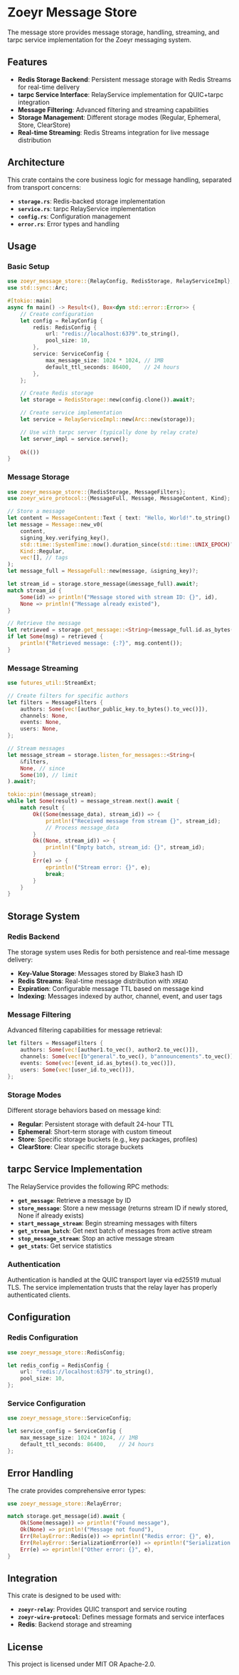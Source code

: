 # Zoeyr Message Store

The message store provides message storage, handling, streaming, and tarpc service implementation for the Zoeyr messaging system.

## Features

- **Redis Storage Backend**: Persistent message storage with Redis Streams for real-time delivery
- **tarpc Service Interface**: RelayService implementation for QUIC+tarpc integration
- **Message Filtering**: Advanced filtering and streaming capabilities
- **Storage Management**: Different storage modes (Regular, Ephemeral, Store, ClearStore)
- **Real-time Streaming**: Redis Streams integration for live message distribution

## Architecture

This crate contains the core business logic for message handling, separated from transport concerns:

- **`storage.rs`**: Redis-backed storage implementation
- **`service.rs`**: tarpc RelayService implementation
- **`config.rs`**: Configuration management
- **`error.rs`**: Error types and handling

## Usage

### Basic Setup

```rust
use zoeyr_message_store::{RelayConfig, RedisStorage, RelayServiceImpl};
use std::sync::Arc;

#[tokio::main]
async fn main() -> Result<(), Box<dyn std::error::Error>> {
    // Create configuration
    let config = RelayConfig {
        redis: RedisConfig {
            url: "redis://localhost:6379".to_string(),
            pool_size: 10,
        },
        service: ServiceConfig {
            max_message_size: 1024 * 1024, // 1MB
            default_ttl_seconds: 86400,    // 24 hours
        },
    };

    // Create Redis storage
    let storage = RedisStorage::new(config.clone()).await?;

    // Create service implementation
    let service = RelayServiceImpl::new(Arc::new(storage));

    // Use with tarpc server (typically done by relay crate)
    let server_impl = service.serve();
    
    Ok(())
}
```

### Message Storage

```rust
use zoeyr_message_store::{RedisStorage, MessageFilters};
use zoeyr_wire_protocol::{MessageFull, Message, MessageContent, Kind};

// Store a message
let content = MessageContent::Text { text: "Hello, World!".to_string() };
let message = Message::new_v0(
    content,
    signing_key.verifying_key(),
    std::time::SystemTime::now().duration_since(std::time::UNIX_EPOCH)?.as_secs(),
    Kind::Regular,
    vec![], // tags
);
let message_full = MessageFull::new(message, &signing_key)?;

let stream_id = storage.store_message(&message_full).await?;
match stream_id {
    Some(id) => println!("Message stored with stream ID: {}", id),
    None => println!("Message already existed"),
}

// Retrieve the message
let retrieved = storage.get_message::<String>(message_full.id.as_bytes()).await?;
if let Some(msg) = retrieved {
    println!("Retrieved message: {:?}", msg.content());
}
```

### Message Streaming

```rust
use futures_util::StreamExt;

// Create filters for specific authors
let filters = MessageFilters {
    authors: Some(vec![author_public_key.to_bytes().to_vec()]),
    channels: None,
    events: None,
    users: None,
};

// Stream messages
let message_stream = storage.listen_for_messages::<String>(
    &filters,
    None, // since
    Some(10), // limit
).await?;

tokio::pin!(message_stream);
while let Some(result) = message_stream.next().await {
    match result {
        Ok((Some(message_data), stream_id)) => {
            println!("Received message from stream {}", stream_id);
            // Process message_data
        }
        Ok((None, stream_id)) => {
            println!("Empty batch, stream_id: {}", stream_id);
        }
        Err(e) => {
            eprintln!("Stream error: {}", e);
            break;
        }
    }
}
```

## Storage System

### Redis Backend

The storage system uses Redis for both persistence and real-time message delivery:

- **Key-Value Storage**: Messages stored by Blake3 hash ID
- **Redis Streams**: Real-time message distribution with `XREAD`
- **Expiration**: Configurable message TTL based on message kind
- **Indexing**: Messages indexed by author, channel, event, and user tags

### Message Filtering

Advanced filtering capabilities for message retrieval:

```rust
let filters = MessageFilters {
    authors: Some(vec![author1.to_vec(), author2.to_vec()]),
    channels: Some(vec![b"general".to_vec(), b"announcements".to_vec()]),
    events: Some(vec![event_id.as_bytes().to_vec()]),
    users: Some(vec![user_id.to_vec()]),
};
```

### Storage Modes

Different storage behaviors based on message kind:

- **Regular**: Persistent storage with default 24-hour TTL
- **Ephemeral**: Short-term storage with custom timeout
- **Store**: Specific storage buckets (e.g., key packages, profiles)
- **ClearStore**: Clear specific storage buckets

## tarpc Service Implementation

The RelayService provides the following RPC methods:

- **`get_message`**: Retrieve a message by ID
- **`store_message`**: Store a new message (returns stream ID if newly stored, None if already exists)
- **`start_message_stream`**: Begin streaming messages with filters
- **`get_stream_batch`**: Get next batch of messages from active stream
- **`stop_message_stream`**: Stop an active message stream
- **`get_stats`**: Get service statistics

### Authentication

Authentication is handled at the QUIC transport layer via ed25519 mutual TLS. The service implementation trusts that the relay layer has properly authenticated clients.

## Configuration

### Redis Configuration

```rust
use zoeyr_message_store::RedisConfig;

let redis_config = RedisConfig {
    url: "redis://localhost:6379".to_string(),
    pool_size: 10,
};
```

### Service Configuration

```rust
use zoeyr_message_store::ServiceConfig;

let service_config = ServiceConfig {
    max_message_size: 1024 * 1024, // 1MB
    default_ttl_seconds: 86400,    // 24 hours
};
```

## Error Handling

The crate provides comprehensive error types:

```rust
use zoeyr_message_store::RelayError;

match storage.get_message(id).await {
    Ok(Some(message)) => println!("Found message"),
    Ok(None) => println!("Message not found"),
    Err(RelayError::Redis(e)) => eprintln!("Redis error: {}", e),
    Err(RelayError::SerializationError(e)) => eprintln!("Serialization error: {}", e),
    Err(e) => eprintln!("Other error: {}", e),
}
```

## Integration

This crate is designed to be used with:

- **`zoeyr-relay`**: Provides QUIC transport and service routing
- **`zoeyr-wire-protocol`**: Defines message formats and service interfaces
- **Redis**: Backend storage and streaming

## License

This project is licensed under MIT OR Apache-2.0. 